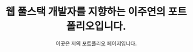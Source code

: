 ---
layout: portfolio-layout
permalink: /portfolio/
toptitle: "Portfolio"
subtitle: "이곳은 저의 포트폴리오 페이지입니다."
title: 웹 풀스택 개발자를 지향하는 이주연의 포트폴리오입니다.
portfolioSummary:  |
    정보처리기사 /
    Java-Spring Boot, Python-Django, MariaDB, MySQL, PostgreSQL, PythonAnywhere, AWS, HTML, CSS, Git, Scrapy, w2v(인공신경망) 
portfolioComment:  세부설명
---